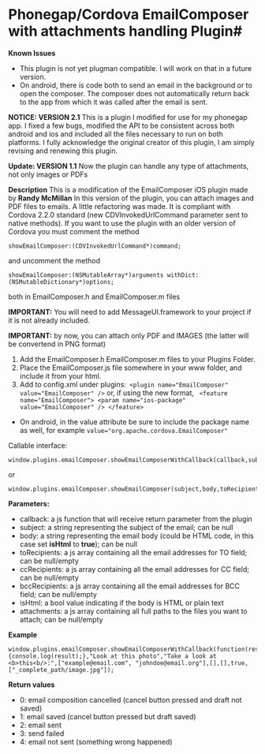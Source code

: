 # Phonegap/Cordova EmailComposer with attachments handling Plugin#

**Known Issues**
- This plugin is not yet plugman compatible. I will work on that in a future version.
- On android, there is code both to send an email in the background or to open the composer. The composer does not automatically return back to the app from which it was called after the email is sent.


**NOTICE: VERSION 2.1**
This is a plugin I modified for use for my phonegap app. I fixed a few bugs, modified the API to be consistent across both android and ios and included all the files necessary to run on both platforms.
I fully acknowledge the original creator of this plugin, I am simply revising and renewing this plugin.



**Update: VERSION 1.1**
Now the plugin can handle any type of attachments, not only images or PDFs

**Description**
This is a modification of the EmailComposer iOS plugin made by **Randy McMillan**
In this version of the plugin, you can attach images and PDF files to emails. A little refactoring was made.
It is compliant with Cordova 2.2.0 standard (new CDVInvokedUrlCommand parameter sent to native methods). If you want to use the plugin with an older version of Cordova you must comment the method

    showEmailComposer:(CDVInvokedUrlCommand*)command;
    
and uncomment the method

    showEmailComposer:(NSMutableArray*)arguments withDict:(NSMutableDictionary*)options;
    
both in EmailComposer.h and EmailComposer.m files

**IMPORTANT:** You will need to add MessageUI.framework to your project if it is not already included.

**IMPORTANT:** by now, you can attach only PDF and IMAGES (the latter will be convertend in PNG format)

1. Add the EmailComposer.h EmailComposer.m  files to your Plugins Folder.
2. Place the EmailComposer.js file somewhere in your www folder, and include it from your html.
4. Add to config.xml under plugins:` <plugin name="EmailComposer" value="EmailComposer" />` or, if using the new format, 
` <feature name="EmailComposer">
        <param name="ios-package" value="EmailComposer" />
    </feature>`
- On android, in the value attribute be sure to include the package name as well, for example `value="org.apache.cordova.EmailComposer"`

Callable interface:

    window.plugins.emailComposer.showEmailComposerWithCallback(callback,subject,body,toRecipients,ccRecipients,bccRecipients,isHtml,attachments);

or

    window.plugins.emailComposer.showEmailComposer(subject,body,toRecipients,ccRecipients,bccRecipients,isHtml,attachments);

**Parameters:**
- callback: a js function that will receive return parameter from the plugin
- subject: a string representing the subject of the email; can be null
- body: a string representing the email body (could be HTML code, in this case set **isHtml** to **true**); can be null
- toRecipients: a js array containing all the email addresses for TO field; can be null/empty
- ccRecipients: a js array containing all the email addresses for CC field; can be null/empty
- bccRecipients: a js array containing all the email addresses for BCC field; can be null/empty
- isHtml: a bool value indicating if the body is HTML or plain text
- attachments: a js array containing all full paths to the files you want to attach; can be null/empty

**Example**

    window.plugins.emailComposer.showEmailComposerWithCallback(function(result){console.log(result);},"Look at this photo","Take a look at <b>this<b/>:",["example@email.com", "johndoe@email.org"],[],[],true,["_complete_path/image.jpg"]);

**Return values**
- 0: email composition cancelled (cancel button pressed and draft not saved)
- 1: email saved (cancel button pressed but draft saved)
- 2: email sent
- 3: send failed
- 4: email not sent (something wrong happened)


